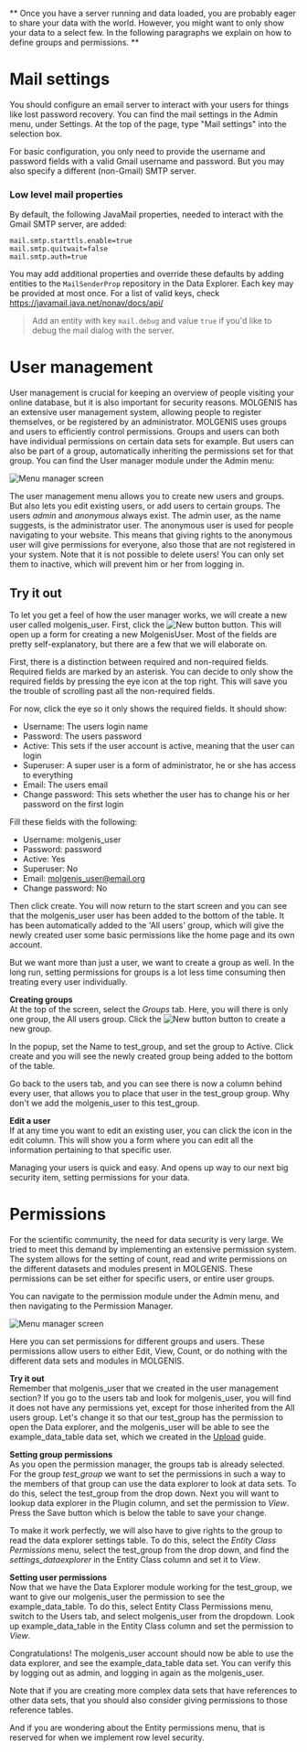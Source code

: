 **
Once you have a server running and data loaded, you are probably eager to share your data with the world. However, you might want to only show your data to a select few. In the following paragraphs we explain on how to define groups and permissions.
**

# Mail settings
You should configure an email server to interact with your users for things like lost password recovery.
You can find the mail settings in the Admin menu, under Settings.
At the top of the page, type "Mail settings" into the selection box.

For basic configuration, you only need to provide the username and password fields with a valid Gmail username and password.
But you may also specify a different (non-Gmail) SMTP server.

### Low level mail properties
By default, the following JavaMail properties, needed to interact with the Gmail SMTP server, are added:
```
mail.smtp.starttls.enable=true
mail.smtp.quitwait=false
mail.smtp.auth=true
```
You may add additional properties and override these defaults by adding entities to the ```MailSenderProp``` repository
in the Data Explorer. Each key may be provided at most once.
For a list of valid keys, check https://javamail.java.net/nonav/docs/api/

> Add an entity with key ```mail.debug``` and value ```true``` if you'd like to debug the mail dialog with the server.

# User management
User management is crucial for keeping an overview of people visiting your online database, but it is also important for security reasons. MOLGENIS has an extensive user management system, allowing people to register themselves, or be registered by an administrator. MOLGENIS uses groups and users to efficiently control permissions. Groups and users can both have individual permissions on certain data sets for example. But users can also be part of a group, automatically inheriting the permissions set for that group. You can find the User manager module under the Admin menu:

![Menu manager screen](../res/images/user_manager.png?raw=true, "user manager")

The user management menu allows you to create new users and groups. But also lets you edit existing users, or add users to certain groups. The users *admin* and *anonymous* always exist. The admin user, as the name suggests, is the administrator user. The anonymous user is used for people navigating to your website. This means that giving rights to the anonymous user will give permissions for everyone, also those that are not registered in your system. Note that it is not possible to delete users! You can only set them to inactive, which will prevent him or her from logging in.

## Try it out
To let you get a feel of how the user manager works, we will create a new user called molgenis_user. First, click the ![New button](/res/images/new.png?raw=true, "new button") button. This will open up a form for creating a new MolgenisUser. Most of the fields are pretty self-explanatory, but there are a few that we will elaborate on. 

First, there is a distinction between required and non-required fields. Required fields are marked by an asterisk. You can decide to only show the required fields by pressing the eye icon at the top right. This will save you the trouble of scrolling past all the non-required fields.

For now, click the eye so it only shows the required fields. It should show:

*  Username: The users login name
*  Password: The users password
*  Active: This sets if the user account is active, meaning that the user can login
*  Superuser: A super user is a form of administrator, he or she has access to everything
*  Email: The users email
*  Change password: This sets whether the user has to change his or her password on the first login

Fill these fields with the following:

*  Username: molgenis_user
*  Password: password
*  Active: Yes
*  Superuser: No
*  Email: molgenis_user@email.org
*  Change password: No

Then click create. You will now return to the start screen and you can see that the molgenis_user user has been added to the bottom of the table. It has been automatically added to the 'All users' group, which will give the newly created user some basic permissions like the home page and its own account.

But we want more than just a user, we want to create a group as well. In the long run, setting permissions for groups is a lot less time consuming then treating every user individually. 

**Creating groups**  
At the top of the screen, select the *Groups* tab. Here, you will there is only one group, the All users group. Click the ![New button](../res/images/new.png?raw=true, "new button") button to create a new group.

In the popup, set the Name to test_group, and set the group to Active. Click create and you will see the newly created group being added to the bottom of the table.

Go back to the users tab, and you can see there is now a column behind every user, that allows you to place that user in the test_group group. Why don't we add the molgenis_user to this test_group.

**Edit a user**  
If at any time you want to edit an existing user, you can click the icon in the edit column. This will show you a form where you can edit all the information pertaining to that specific user.

Managing your users is quick and easy. And opens up way to our next big security item, setting permissions for your data.

# Permissions
For the scientific community, the need for data security is very large. We tried to meet this demand by implementing an extensive permission system. The system allows for the setting of count, read and write permissions on the different datasets 
and modules present in MOLGENIS. These permissions can be set either for specific users, or entire user groups.

You can navigate to the permission module under the Admin menu, and then navigating to the Permission Manager.

![Menu manager screen](../res/images/permission_manager.png?raw=true, "permission manager")

Here you can set permissions for different groups and users. These permissions allow users to either Edit, View, Count, or do nothing with the different data sets and modules in MOLGENIS.

**Try it out**  
Remember that molgenis_user that we created in the user management section? If you go to the users tab and look for molgenis_user, you will find it does not have any permissions yet, except for those inherited from the All users group. Let's change it so that our test_group has the permission to open the Data explorer, and the molgenis_user will be able to see the example_data_table data set, which we created in the [Upload](guide-upload) guide.

**Setting group permissions**  
As you open the permission manager, the groups tab is already selected. For the group *test_group* we want to set the permissions in such a way to the members of that group can use the data explorer to look at data sets. To do this, select the test_group from the drop down. Next you will want to lookup data explorer in the Plugin column, and set the permission to *View*. Press the Save button which is below the table to save your change. 

To make it work perfectly, we will also have to give rights to the group to read the data explorer settings table. To do this, select the *Entity Class Permissions* menu, select the test_group from the drop down, and find the *settings_dataexplorer* in the Entity Class column and set it to *View*. 

**Setting user permissions**  
Now that we have the Data Explorer module working for the test_group, we want to give our molgenis_user the permission to see the example_data_table. To do this, select Entity Class Permissions menu, switch to the Users tab, and select molgenis_user from the dropdown. Look up example_data_table in the Entity Class column and set the permission to *View*.

Congratulations! The molgenis_user account should now be able to use the data explorer, and see the example_data_table data set. You can verify this by logging out as admin, and logging in again as the molgenis_user.

Note that if you are creating more complex data sets that have references to other data sets, that you should also consider giving permissions to those reference tables.

And if you are wondering about the Entity permissions menu, that is reserved for when we implement row level security.
